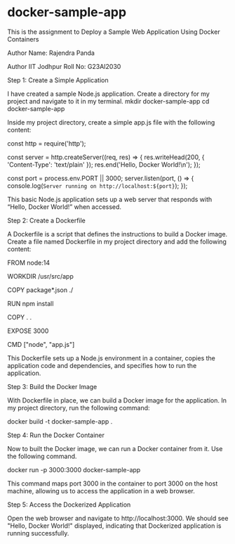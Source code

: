# docker-sample-app
This is the assignment to Deploy a Sample Web Application Using Docker Containers

Author Name: Rajendra Panda

Author IIT Jodhpur Roll No: G23AI2030

Step 1: Create a Simple Application

I have created a sample Node.js application. Create a directory for my project and navigate to it in my terminal.
mkdir docker-sample-app
cd docker-sample-app

Inside my project directory, create a simple app.js file with the following content:

const http = require('http');

const server = http.createServer((req, res) => {
  res.writeHead(200, { 'Content-Type': 'text/plain' });
  res.end('Hello, Docker World!\n');
});

const port = process.env.PORT || 3000;
server.listen(port, () => {
  console.log(`Server running on http://localhost:${port}`);
});

This basic Node.js application sets up a web server that responds with “Hello, Docker World!” when accessed.

Step 2: Create a Dockerfile

A Dockerfile is a script that defines the instructions to build a Docker image. Create a file named Dockerfile in my project directory and add the following content:

FROM node:14

WORKDIR /usr/src/app

COPY package*.json ./

RUN npm install

COPY . .

EXPOSE 3000

CMD ["node", "app.js"]

This Dockerfile sets up a Node.js environment in a container, copies the application code and dependencies, and specifies how to run the application.

Step 3: Build the Docker Image

With Dockerfile in place, we can build a Docker image for the application. In my project directory, run the following command:

docker build -t docker-sample-app .

Step 4: Run the Docker Container

Now to built the Docker image, we can run a Docker container from it. Use the following command.

docker run -p 3000:3000 docker-sample-app

This command maps port 3000 in the container to port 3000 on the host machine, allowing us to access the application in a web browser.

Step 5: Access the Dockerized Application

Open the web browser and navigate to http://localhost:3000. We should see "Hello, Docker World!" displayed, indicating that Dockerized application is running successfully.





